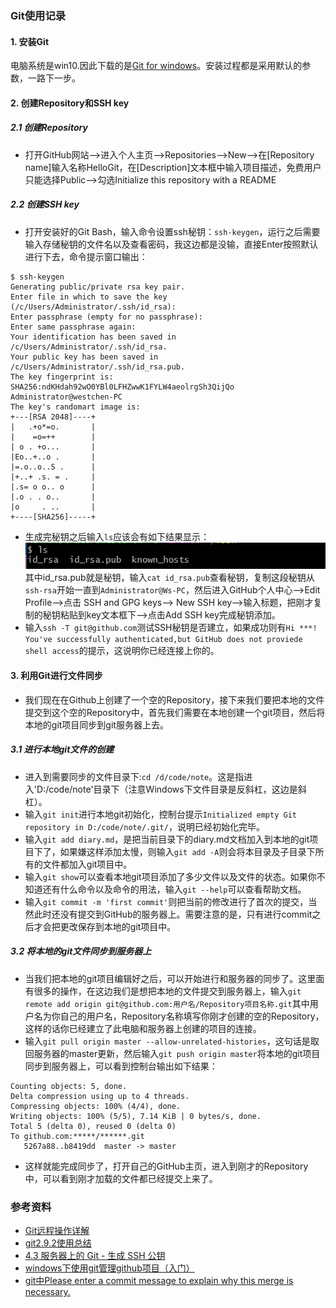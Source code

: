
### Git使用记录
#### 1. 安装Git
电脑系统是win10.因此下载的是[Git for windows](https://git-for-windows.github.io/)。安装过程都是采用默认的参数，一路下一步。
#### 2. 创建Repository和SSH key
##### 2.1 创建Repository
* 打开GitHub网站-->进入个人主页-->Repositories-->New-->在[Repository name]输入名称HelloGit，在[Description]文本框中输入项目描述，免费用户只能选择Public-->勾选Initialize this repository with a README
##### 2.2 创建SSH key
* 打开安装好的Git Bash，输入命令设置ssh秘钥：`ssh-keygen`，运行之后需要输入存储秘钥的文件名以及查看密码，我这边都是没输，直接Enter按照默认进行下去，命令提示窗口输出：  
```
$ ssh-keygen
Generating public/private rsa key pair.
Enter file in which to save the key (/c/Users/Administrator/.ssh/id_rsa):
Enter passphrase (empty for no passphrase):
Enter same passphrase again:
Your identification has been saved in /c/Users/Administrator/.ssh/id_rsa.
Your public key has been saved in /c/Users/Administrator/.ssh/id_rsa.pub.
The key fingerprint is:
SHA256:ndKHdah92wO0YBl0LFHZwwK1FYLW4aeolrgSh3QijQo Administrator@westchen-PC
The key's randomart image is:
+---[RSA 2048]----+
|   .+o*=o.       |
|    =o=++        |
| o . +o...       |
|Eo..+..o .       |
|=.o..o..S .      |
|+..+ .s. = .     |
|.s= o o.. o      |
|.o . . o..       |
|o     . ..       |
+----[SHA256]-----+
```
* 生成完秘钥之后输入`ls`应该会有如下结果显示：
![ls_git](imgs/ls_git.png)  
其中id_rsa.pub就是秘钥，输入`cat id_rsa.pub`查看秘钥，复制这段秘钥从`ssh-rsa`开始一直到`Administrator@Ws-PC`，然后进入GitHub个人中心-->Edit Profile-->点击 SSH and GPG keys--> New SSH key-->输入标题，把刚才复制的秘钥粘贴到key文本框下-->点击Add SSH key完成秘钥添加。  
* 输入`ssh -T git@github.com`测试SSH秘钥是否建立，如果成功则有`Hi ***! You've successfully authenticated,but GitHub does not proviede shell access`的提示，这说明你已经连接上你的。
#### 3. 利用Git进行文件同步
* 我们现在在Github上创建了一个空的Repository，接下来我们要把本地的文件提交到这个空的Repository中，首先我们需要在本地创建一个git项目，然后将本地的git项目同步到git服务器上去。
##### 3.1 进行本地git文件的创建
* 进入到需要同步的文件目录下:`cd /d/code/note`。这是指进入'D:/code/note'目录下（注意Windows下文件目录是反斜杠，这边是斜杠）。  
* 输入`git init`进行本地git初始化，控制台提示`Initialized empty Git repository in D:/code/note/.git/`，说明已经初始化完毕。  
* 输入`git add diary.md`，是把当前目录下的diary.md文档加入到本地的git项目下了，如果嫌这样添加太慢，则输入`git add -A`则会将本目录及子目录下所有的文件都加入git项目中。  
* 输入`git show`可以查看本地git项目添加了多少文件以及文件的状态。如果你不知道还有什么命令以及命令的用法，输入`git --help`可以查看帮助文档。  
* 输入`git commit -m 'first commit'`则把当前的修改进行了首次的提交，当然此时还没有提交到GitHub的服务器上。需要注意的是，只有进行commit之后才会把更改保存到本地的git项目中。
##### 3.2 将本地的git文件同步到服务器上
* 当我们把本地的git项目编辑好之后，可以开始进行和服务器的同步了。这里面有很多的操作，在这边我们是想把本地的文件提交到服务器上，输入`git remote add origin git@github.com:用户名/Repository项目名称.git`其中用户名为你自己的用户名，Repository名称填写你刚才创建的空的Repository，这样的话你已经建立了此电脑和服务器上创建的项目的连接。  
* 输入`git pull origin master --allow-unrelated-histories`，这句话是取回服务器的master更新，然后输入`git push origin master`将本地的git项目同步到服务器上，可以看到控制台输出如下结果：  
```
Counting objects: 5, done.
Delta compression using up to 4 threads.
Compressing objects: 100% (4/4), done.
Writing objects: 100% (5/5), 7.14 KiB | 0 bytes/s, done.
Total 5 (delta 0), reused 0 (delta 0)
To github.com:*****/******.git
   5267a88..b8419dd  master -> master
```
* 这样就能完成同步了，打开自己的GitHub主页，进入到刚才的Repository中，可以看到刚才加载的文件都已经提交上来了。
### 参考资料
* [Git远程操作详解](http://www.ruanyifeng.com/blog/2014/06/git_remote.html)
* [git2.9.2使用总结](http://blog.csdn.net/u010853261/article/details/51935503)
* [4.3 服务器上的 Git - 生成 SSH 公钥](https://git-scm.com/book/zh/v1/%E6%9C%8D%E5%8A%A1%E5%99%A8%E4%B8%8A%E7%9A%84-Git-%E7%94%9F%E6%88%90-SSH-%E5%85%AC%E9%92%A5)
* [windows下使用git管理github项目（入门）](http://blog.csdn.net/emaste_r/article/details/19560321)
* [git中Please enter a commit message to explain why this merge is necessary.](http://www.cnblogs.com/wei325/p/5278922.html)
